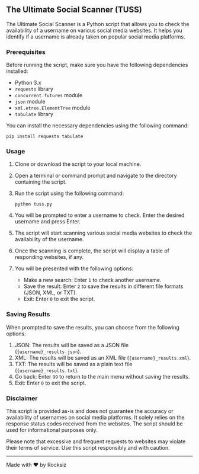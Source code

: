 ## The Ultimate Social Scanner (TUSS)

The Ultimate Social Scanner is a Python script that allows you to check the availability of a username on various social media websites. It helps you identify if a username is already taken on popular social media platforms.

### Prerequisites

Before running the script, make sure you have the following dependencies installed:

- Python 3.x
- `requests` library
- `concurrent.futures` module
- `json` module
- `xml.etree.ElementTree` module
- `tabulate` library

You can install the necessary dependencies using the following command:

```shell
pip install requests tabulate
```

### Usage

1. Clone or download the script to your local machine.
2. Open a terminal or command prompt and navigate to the directory containing the script.
3. Run the script using the following command:

   ```shell
   python tuss.py
   ```

4. You will be prompted to enter a username to check. Enter the desired username and press Enter.
5. The script will start scanning various social media websites to check the availability of the username.
6. Once the scanning is complete, the script will display a table of responding websites, if any.
7. You will be presented with the following options:

   - Make a new search: Enter `1` to check another username.
   - Save the result: Enter `2` to save the results in different file formats (JSON, XML, or TXT).
   - Exit: Enter `0` to exit the script.

### Saving Results

When prompted to save the results, you can choose from the following options:

1. JSON: The results will be saved as a JSON file (`{username}_results.json`).
2. XML: The results will be saved as an XML file (`{username}_results.xml`).
3. TXT: The results will be saved as a plain text file (`{username}_results.txt`).
4. Go back: Enter `99` to return to the main menu without saving the results.
5. Exit: Enter `0` to exit the script.

### Disclaimer

This script is provided as-is and does not guarantee the accuracy or availability of usernames on social media platforms. It solely relies on the response status codes received from the websites. The script should be used for informational purposes only.

Please note that excessive and frequent requests to websites may violate their terms of service. Use this script responsibly and with caution.

---

Made with ❤️ by Rocksiz

